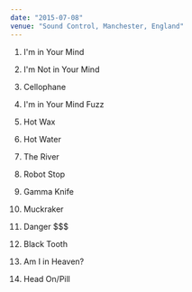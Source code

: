 ```yaml
---
date: "2015-07-08"
venue: "Sound Control, Manchester, England"
---
```


 1. I'm in Your Mind

 2. I'm Not in Your Mind

 3. Cellophane

 4. I'm in Your Mind Fuzz

 5. Hot Wax

 6. Hot Water

 7. The River

 8. Robot Stop

 9. Gamma Knife

10. Muckraker

11. Danger $$$

12. Black Tooth

13. Am I in Heaven?

14. Head On/Pill


